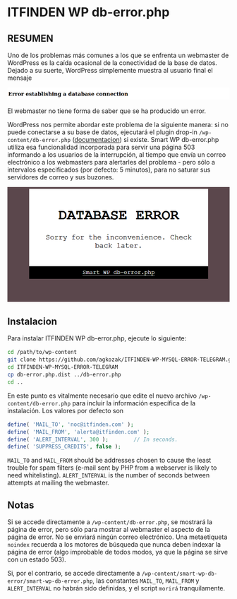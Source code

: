 # ITFINDEN WP db-error.php



## RESUMEN

Uno de los problemas más comunes a los que se enfrenta un webmaster de WordPress es la caída ocasional de la conectividad de la base de datos. Dejado a su suerte, WordPress simplemente muestra al usuario final el mensaje

![Error establishing a database connection](img/error.png)

El webmaster no tiene forma de saber que se ha producido un error.

WordPress nos permite abordar este problema de la siguiente manera: si no puede conectarse a su base de datos, ejecutará el plugin drop-in `/wp-content/db-error.php` ([documentacion](https://developer.wordpress.org/reference/functions/dead_db/)) si existe. Smart WP db-error.php utiliza esa funcionalidad incorporada para servir una página 503 informando a los usuarios de la interrupción, al tiempo que envía un correo electrónico a los webmasters para alertarles del problema - pero sólo a intervalos especificados (por defecto: 5 minutos), para no saturar sus servidores de correo y sus buzones.


![Smart WP db-error.php Error Messager](img/example.png)

## Instalacion

Para instalar ITFINDEN WP db-error.php, ejecute lo siguiente:

```sh
cd /path/to/wp-content
git clone https://github.com/agkozak/ITFINDEN-WP-MYSQL-ERROR-TELEGRAM.git
cd ITFINDEN-WP-MYSQL-ERROR-TELEGRAM
cp db-error.php.dist ../db-error.php
cd ..
```

En este punto es vitalmente necesario que edite el nuevo archivo `/wp-content/db-error.php` para incluir la información específica de la instalación. Los valores por defecto son

```php
define( 'MAIL_TO', 'noc@itfinden.com' );
define( 'MAIL_FROM', 'alerta@itfinden.com' );
define( 'ALERT_INTERVAL', 300 );        // In seconds.
define( 'SUPPRESS_CREDITS', false );
```

`MAIL_TO` and `MAIL_FROM` should be addresses chosen to cause the least trouble for spam filters (e-mail sent by PHP from a webserver is likely to need whitelisting). `ALERT_INTERVAL` is the number of seconds between attempts at mailing the webmaster.

## Notas

Si se accede directamente a `/wp-content/db-error.php`, se mostrará la página de error, pero sólo para mostrar al webmaster el aspecto de la página de error. No se enviará ningún correo electrónico. Una metaetiqueta `noindex` recuerda a los motores de búsqueda que nunca deben indexar la página de error (algo improbable de todos modos, ya que la página se sirve con un estado 503).

Si, por el contrario, se accede directamente a `/wp-content/smart-wp-db-error/smart-wp-db-error.php`, las constantes `MAIL_TO`, `MAIL_FROM` y `ALERT_INTERVAL` no habrán sido definidas, y el script `morirá` tranquilamente.


